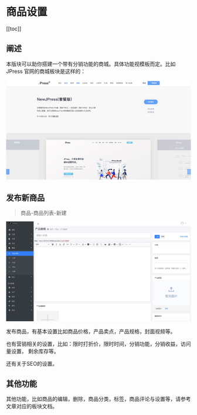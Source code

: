 # 商品设置

[[toc]]

## 阐述

本版块可以助你搭建一个带有分销功能的商城。具体功能视模板而定。比如JPress
官网的商城板块是这样的：

![](../images/admin-doc/shop2.jpg)



## 发布新商品

> 商品-商品列表-新建


![](../images/admin-doc/shop.jpg)


发布商品，有基本设置比如商品价格，产品卖点，产品规格，封面视频等。

也有营销相关的设置，比如：限时打折价，限时时间，分销功能，分销收益，访问量设置，
剩余库存等。

还有关于SEO的设置。


## 其他功能

其他功能，比如商品的编辑，删除，商品分类，标签，商品评论与设置等，请参考文章对应的板块文档。
